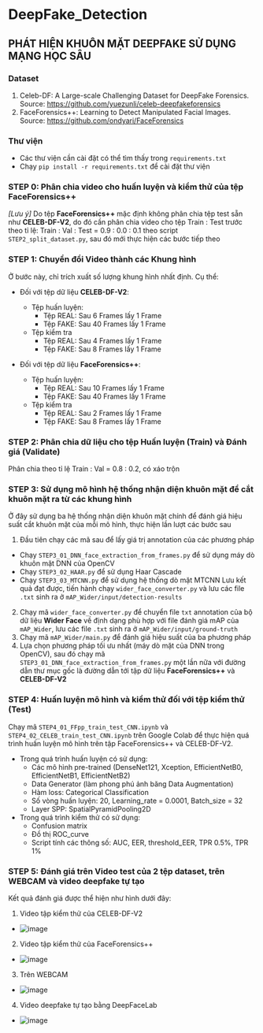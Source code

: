 # DeepFake_Detection
## **PHÁT HIỆN KHUÔN MẶT DEEPFAKE SỬ DỤNG MẠNG HỌC SÂU**
### Dataset
1) Celeb-DF: A Large-scale Challenging Dataset for DeepFake Forensics. Source: https://github.com/yuezunli/celeb-deepfakeforensics
2) FaceForensics++: Learning to Detect Manipulated Facial Images. Source: https://github.com/ondyari/FaceForensics

### Thư viện
- Các thư viện cần cài đặt có thể tìm thấy trong `requirements.txt`
- Chạy `pip install -r requirements.txt` để cài đặt thư viện

### STEP 0: Phân chia video cho huấn luyện và kiểm thử của tệp FaceForensics++

*[Lưu ý]* Do tệp **FaceForensics++** mặc định không phân chia tệp test sẵn như **CELEB-DF-V2**, do đó cần phân chia video cho tệp Train : Test trước theo tỉ lệ: Train : Val : Test = 0.9 : 0.0 : 0.1 theo script `STEP2_split_dataset.py`, sau đó mới thực hiện các bước tiếp theo

### STEP 1: Chuyển đổi Video thành các Khung hình
Ở bước này, chỉ trích xuất số lượng khung hình nhất định. Cụ thể:

- Đối với tệp dữ liệu **CELEB-DF-V2**:
  - Tệp huấn luyện: 
    - Tệp REAL: Sau 6 Frames lấy 1 Frame
    - Tệp FAKE: Sau 40 Frames lấy 1 Frame
  - Tệp kiểm tra
    - Tệp REAL: Sau 4 Frames lấy 1 Frame
    - Tệp FAKE: Sau 8 Frames lấy 1 Frame
 
- Đối với tệp dữ liệu **FaceForensics++**:
  - Tệp huấn luyện: 
    - Tệp REAL: Sau 10 Frames lấy 1 Frame
    - Tệp FAKE: Sau 40 Frames lấy 1 Frame
  - Tệp kiểm tra
    - Tệp REAL: Sau 2 Frames lấy 1 Frame
    - Tệp FAKE: Sau 8 Frames lấy 1 Frame
 
### STEP 2: Phân chia dữ liệu cho tệp Huấn luyện (Train) và Đánh giá (Validate)
Phân chia theo tỉ lệ Train : Val = 0.8 : 0.2, có xáo trộn

### STEP 3: Sử dụng mô hình hệ thống nhận diện khuôn mặt để cắt khuôn mặt ra từ các khung hình
Ở đây sử dụng ba hệ thống nhận diện khuôn mặt chính để đánh giá hiệu suất cắt khuôn mặt của mỗi mô hình, thực hiện lần lượt các bước sau
1) Đầu tiên chạy các mã sau để lấy giá trị annotation của các phương pháp
  - Chạy `STEP3_01_DNN_face_extraction_from_frames.py` để sử dụng máy dò khuôn mặt DNN của OpenCV
  - Chạy `STEP3_02_HAAR.py` để sử dụng Haar Cascade
  - Chạy `STEP3_03_MTCNN.py` để sử dụng hệ thống dò mặt MTCNN
  Lưu kết quả đạt được, tiến hành chạy `wider_face_converter.py` và lưu các file `.txt` sinh ra ở `mAP_Wider/input/detection-results`
2) Chạy mã `wider_face_converter.py` để chuyển file `txt` annotation của bộ dữ liệu **Wider Face** về định dạng phù hợp với file đánh giá mAP của `mAP_Wider`, lưu các file `.txt` sinh ra ở `mAP_Wider/input/ground-truth`
3) Chạy mã `mAP_Wider/main.py` để đánh giá hiệu suất của ba phương pháp
4) Lựa chọn phương pháp tối ưu nhất (máy dò mặt của DNN trong OpenCV), sau đó chạy mã `STEP3_01_DNN_face_extraction_from_frames.py` một lần nữa với đường dẫn thư mục gốc là đường dẫn tới tập dữ liệu **FaceForensics++** và **CELEB-DF-V2**

### STEP 4: Huấn luyện mô hình và kiểm thử đối với tệp kiểm thử (Test)
Chạy mã `STEP4_01_FFpp_train_test_CNN.ipynb` và `STEP4_02_CELEB_train_test_CNN.ipynb` trên Google Colab để thực hiện quá trình huấn luyện mô hình trên tập FaceForensics++ và CELEB-DF-V2.
- Trong quá trình huấn luyện có sử dụng:
  - Các mô hình pre-trained (DenseNet121, Xception, EfficientNetB0, EfficientNetB1, EfficientNetB2)
  - Data Generator (làm phong phú ảnh băng Data Augmentation)
  - Hàm loss: Categorical Classification
  - Số vòng huấn luyện: 20, Learning_rate = 0.0001, Batch_size = 32
  - Layer SPP: SpatialPyramidPooling2D
- Trong quá trình kiểm thử có sử dụng:
  - Confusion matrix
  - Đồ thị ROC_curve
  - Script tính các thông số: AUC, EER, threshold_EER, TPR 0.5%, TPR 1%

### STEP 5: Đánh giá trên Video test của 2 tệp dataset, trên WEBCAM và video deepfake tự tạo
Kết quả đánh giá được thể hiện như hình dưới đây:
1) Video tập kiểm thử của CELEB-DF-V2

  - ![image](https://user-images.githubusercontent.com/75497356/154406385-ce7c7e14-0b0c-4490-891d-692188332569.png)

2) Video tập kiểm thử của FaceForensics++
  - ![image](https://user-images.githubusercontent.com/75497356/154406513-c3d48653-1c53-4414-a08f-3103f597890f.png)
3) Trên WEBCAM

  - ![image](https://user-images.githubusercontent.com/75497356/154406173-c4811bf8-b1fc-47fd-b024-f70d27d145e5.png)
4) Video deepfake tự tạo bằng DeepFaceLab

  - ![image](https://user-images.githubusercontent.com/75497356/154406593-afe02e27-4c3d-46ca-b247-687bdf7c472a.png)
 

